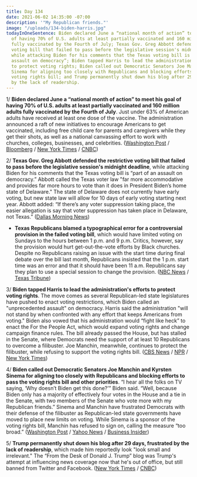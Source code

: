 ```yaml
---
title: Day 134
date: 2021-06-02 14:35:00 -07:00
description: '"My Republican friends."'
image: "/uploads/134-biden-harris.jpg"
todayInOneSentence: Biden declared June a “national month of action” to meet his goal
  of having 70% of U.S. adults at least partially vaccinated and 160 million adults
  fully vaccinated by the Fourth of July; Texas Gov. Greg Abbott defended the restrictive
  voting bill that failed to pass before the legislative session's midnight deadline,
  while attacking Biden for his comments that the Texas voting bill is “part of an
  assault on democracy”; Biden tapped Harris to lead the administration's efforts
  to protect voting rights; Biden called out Democratic Senators Joe Manchin and Kyrsten
  Sinema for aligning too closely with Republicans and blocking efforts to pass the
  voting rights bill; and Trump permanently shut down his blog after 29 days, frustrated
  by the lack of readership.
---
```


1/ **Biden declared June a “national month of action” to meet his goal of having 70% of U.S. adults at least partially vaccinated and 160 million adults fully vaccinated by the Fourth of July**. Just under 63% of American adults have received at least one dose of the vaccine. The administration announced a raft of new initiatives to encourage Americans to get vaccinated, including free child care for parents and caregivers while they get their shots, as well as a national canvassing effort to work with churches, colleges, businesses, and celebrities. ([Washington Post](https://www.washingtonpost.com/health/2021/06/02/biden-barbershop-salon-coronavirus-vaccine-initiative/) / [Bloomberg](https://www.bloomberg.com/news/articles/2021-06-02/biden-renews-vaccination-push-to-counter-faltering-u-s-demand?srnd=premium&sref=MIBMEEoj) / [New York Times](https://www.nytimes.com/live/2021/06/02/us/biden-news-today/facing-his-july-4-vaccination-deadline-biden-announces-an-aggressive-campaign) / [CNBC](https://www.cnbc.com/2021/06/02/biden-to-double-down-on-us-efforts-to-get-more-americans-vaccinated-by-the-fourth-of-july.html))

2/ **Texas Gov. Greg Abbott defended the restrictive voting bill that failed to pass before the legislative session's midnight deadline**, while attacking Biden for his comments that the Texas voting bill is “part of an assault on democracy.” Abbott called the Texas voter law "far more accommodative and provides far more hours to vote than it does in President Biden’s home state of Delaware." The state of Delaware does not currently have early voting, but new state law will allow for 10 days of early voting starting next year. Abbott added: “If there’s any voter suppression taking place, the easier allegation is say that voter suppression has taken place in Delaware, not Texas.” ([Dallas Morning News](https://www.dallasnews.com/news/politics/2021/06/01/texas-gov-greg-abbott-defends-controversial-election-bill-while-blasting-biden-delaware/))

* **Texas Republicans blamed a typographical error for a controversial provision in the failed voting bill**, which would have limited voting on Sundays to the hours between 1 p.m. and 9 p.m. Critics, however, say the provision would hurt get-out-the-vote efforts by Black churches. Despite no Republicans raising an issue with the start time during final debate over the bill last month, Republicans insisted that the 1 p.m. start time was an error and that it should have been 11 a.m. Republicans say they plan to use a special session to change the provision. ([NBC News](https://www.nbcnews.com/politics/elections/texas-republicans-blame-typo-early-sunday-voting-limit-n1269344) / [Texas Tribune](https://www.texastribune.org/2021/06/01/texas-voting-bill-sunday-republicans/))

3/ **Biden tapped Harris to lead the administration's efforts to protect voting rights**. The move comes as several Republican-led state legislatures have pushed to enact voting restrictions, which Biden called an "unprecedented assault" on democracy. Harris said the administration "will not stand by when confronted with any effort that keeps Americans from voting." Biden also vowed that his administration would “fight like heck” to enact the For the People Act, which would expand voting rights and change campaign finance rules. The bill already passed the House, but has stalled in the Senate, where Democrats need the support of at least 10 Republicans to overcome a filibuster. Joe Manchin, meanwhile, continues to protect the filibuster, while refusing to support the voting rights bill. ([CBS News](https://www.cbsnews.com/news/kamala-harris-voting-rights-biden/) / [NPR](https://www.npr.org/2021/06/02/1002487488/biden-says-will-ramp-up-push-to-expand-voting-rights-and-puts-harris-in-charge) / [New York Times](https://www.nytimes.com/2021/06/01/us/politics/voting-rights-congress.html))

4/ **Biden called out Democratic Senators Joe Manchin and Kyrsten Sinema for aligning too closely with Republicans and blocking efforts to pass the voting rights bill and other priorities**. “I hear all the folks on TV saying, ‘Why doesn’t Biden get this done?’” Biden said. “Well, because Biden only has a majority of effectively four votes in the House and a tie in the Senate, with two members of the Senate who vote more with my Republican friends.” Sinema and Manchin have frustrated Democrats with their defense of the filibuster as Republican-led state governments have moved to place new limits on voting. While Sinema is a sponsor of the voting rights bill, Manchin has refused to sign on, calling the measure “too broad.” ([Washington Post](https://www.washingtonpost.com/politics/biden-calls-out-2-democratic-lawmakers-for-blocking-agenda/2021/06/01/cf19c12e-c321-11eb-89a4-b7ae22aa193e_story.html) / [Yahoo News](https://news.yahoo.com/biden-calls-out-sinema-manchin-for-voting-more-with-republicans-220502757.html) / [Business Insider](https://www.businessinsider.com/biden-appears-to-criticize-democrats-joe-manchin-and-krysten-sinema-2021-6))

5/ **Trump permanently shut down his blog after 29 days, frustrated by the lack of readership**, which made him reportedly look "look small and irrelevant." The “From the Desk of Donald J. Trump” blog was Trump's attempt at influencing news coverage now that he's out of office, but still banned from Twitter and Facebook. ([New York Times](https://www.nytimes.com/2021/06/02/us/politics/trump-shuts-down-blog.html) / [CNBC](https://www.cnbc.com/2021/06/02/trump-blog-page-shuts-down-for-good.html))
